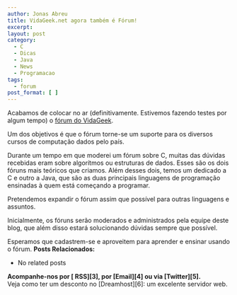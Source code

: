 ```yaml
---
author: Jonas Abreu
title: VidaGeek.net agora também é Fórum!
excerpt:
layout: post
category:
  - C
  - Dicas
  - Java
  - News
  - Programacao
tags:
  - forum
post_format: [ ]
---
```

Acabamos de colocar no ar (definitivamente. Estivemos fazendo testes por algum tempo) o [fórum do VidaGeek][1]. 

Um dos objetivos é que o fórum torne-se um suporte para os diversos cursos de computação dados pelo país. 

Durante um tempo em que moderei um fórum sobre C, muitas das dúvidas recebidas eram sobre algorítmos ou estruturas de dados. Esses são os dois fóruns mais teóricos que criamos. Além desses dois, temos um dedicado a C e outro a Java, que são as duas principais linguagens de programação ensinadas à quem está começando a programar.

Pretendemos expandir o fórum assim que possível para outras linguagens e assuntos.

Inicialmente, os fóruns serão moderados e administrados pela equipe deste blog, que além disso estará solucionando dúvidas sempre que possível.

Esperamos que cadastrem-se e aproveitem para aprender e ensinar usando o fórum. 
**Posts Relacionados:** 
*   No related posts









**Acompanhe-nos por [ RSS][3], por [Email][4] ou via [Twitter][5].**  
Veja como ter um desconto no [Dreamhost][6]: um excelente servidor web.

 [1]: http://forum.vidageek.net
 [2]: https://twitter.com/share




